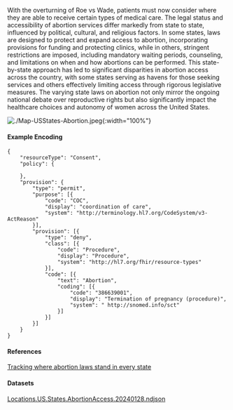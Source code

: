 
With the overturning of Roe vs Wade, patients must now consider where they are able to receive certain types of medical care.  The legal status and accessibility of abortion services differ markedly from state to state, influenced by political, cultural, and religious factors. In some states, laws are designed to protect and expand access to abortion, incorporating provisions for funding and protecting clinics, while in others, stringent restrictions are imposed, including mandatory waiting periods, counseling, and limitations on when and how abortions can be performed. This state-by-state approach has led to significant disparities in abortion access across the country, with some states serving as havens for those seeking services and others effectively limiting access through rigorous legislative measures. The varying state laws on abortion not only mirror the ongoing national debate over reproductive rights but also significantly impact the healthcare choices and autonomy of women across the United States.

![./Map-USStates-Abortion.jpeg](./Map-USStates-Abortion.jpeg){:width="100%"}

#### Example Encoding  

```
{ 
    "resourceType": "Consent",
    "policy": {

    },
    "provision": {
        "type": "permit",
        "purpose": [{
            "code": "COC",
            "display": "coordination of care",
            "system": "http://terminology.hl7.org/CodeSystem/v3-ActReason"
        }],
        "provision": [{
            "type": "deny",
            "class": [{
                "code": "Procedure",
                "display": "Procedure",
                "system": "http://hl7.org/fhir/resource-types"
            }],
            "code": [{
                "text": "Abortion",
                "coding": [{
                    "code": "386639001",
                    "display": "Termination of pregnancy (procedure)",
                    "system": " http://snomed.info/sct"
                }]
            }]
        }]
    }
}
```

#### References  
[Tracking where abortion laws stand in every state](https://www.theguardian.com/us-news/ng-interactive/2022/jun/28/tracking-where-abortion-laws-stand-in-every-state)


#### Datasets
[Locations.US.States.AbortionAccess.20240128.ndjson](Locations.US.States.AbortionAccess.20240128.ndjson)  